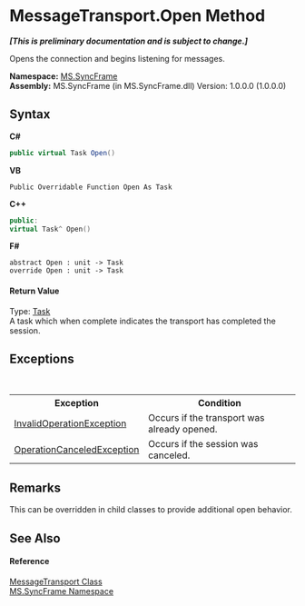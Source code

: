 # MessageTransport.Open Method 
 _**\[This is preliminary documentation and is subject to change.\]**_

Opens the connection and begins listening for messages.

**Namespace:**&nbsp;<a href="de148c19-6fcd-6ea5-c13c-94525bd1dd5b">MS.SyncFrame</a><br />**Assembly:**&nbsp;MS.SyncFrame (in MS.SyncFrame.dll) Version: 1.0.0.0 (1.0.0.0)

## Syntax

**C#**<br />
``` C#
public virtual Task Open()
```

**VB**<br />
``` VB
Public Overridable Function Open As Task
```

**C++**<br />
``` C++
public:
virtual Task^ Open()
```

**F#**<br />
``` F#
abstract Open : unit -> Task 
override Open : unit -> Task 
```


#### Return Value
Type: <a href="http://msdn2.microsoft.com/en-us/library/dd235678" target="_blank">Task</a><br />A task which when complete indicates the transport has completed the session.

## Exceptions
&nbsp;<table><tr><th>Exception</th><th>Condition</th></tr><tr><td><a href="http://msdn2.microsoft.com/en-us/library/2asft85a" target="_blank">InvalidOperationException</a></td><td>Occurs if the transport was already opened.</td></tr><tr><td><a href="http://msdn2.microsoft.com/en-us/library/hb4a25ka" target="_blank">OperationCanceledException</a></td><td>Occurs if the session was canceled.</td></tr></table>

## Remarks
This can be overridden in child classes to provide additional open behavior.

## See Also


#### Reference
<a href="575abf99-2a1a-6037-410a-d736b8eacb32">MessageTransport Class</a><br /><a href="de148c19-6fcd-6ea5-c13c-94525bd1dd5b">MS.SyncFrame Namespace</a><br />